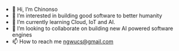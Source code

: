 - 👋 Hi, I’m Chinonso
- 👀 I’m interested in building good software to better humanity
- 🌱 I’m currently learning Cloud, IoT and AI.
- 💞️ I’m looking to collaborate on building new AI powered software engines
- 📫 How to reach me ngwucs@gmail.com

<!---
MrSCAN/MrSCAN is a ✨ special ✨ repository because its `README.md` (this file) appears on your GitHub profile.
You can click the Preview link to take a look at your changes.
--->
